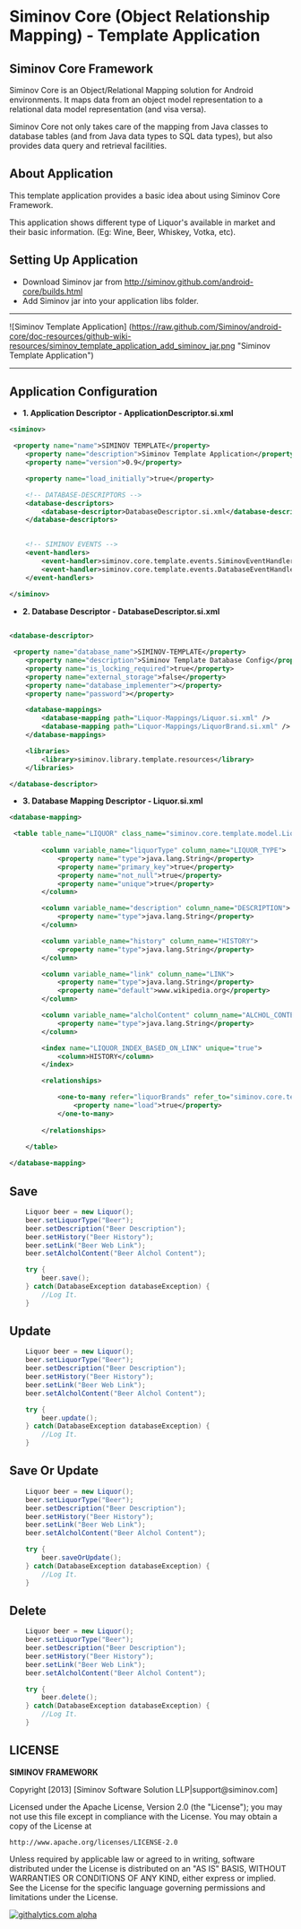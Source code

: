 Siminov Core (Object Relationship Mapping) - Template Application
===================================================

Siminov Core Framework
------------

Siminov Core is an Object/Relational Mapping solution for Android environments. It maps data from an object model representation to a relational data model representation (and visa versa). 

Siminov Core not only takes care of the mapping from Java classes to database tables (and from Java data types to SQL data types), but also provides data query and retrieval facilities. 


About Application
-----------------
This template application provides a basic idea about using Siminov Core Framework.

This application shows different type of Liquor's available in market and their basic information. (Eg: Wine, Beer, Whiskey, Votka, etc).


Setting Up Application 
----------------------

- Download Siminov jar from http://siminov.github.com/android-core/builds.html
- Add Siminov jar into your application libs folder.

***

![Siminov Template Application] (https://raw.github.com/Siminov/android-core/doc-resources/github-wiki-resources/siminov_template_application_add_siminov_jar.png "Siminov Template Application")

***

Application Configuration
-------------------------

- <b>1. Application Descriptor - ApplicationDescriptor.si.xml</b>

```xml
<siminov>

 <property name="name">SIMINOV TEMPLATE</property>	
	<property name="description">Siminov Template Application</property>
	<property name="version">0.9</property>

	<property name="load_initially">true</property>

	<!-- DATABASE-DESCRIPTORS -->
	<database-descriptors>
		<database-descriptor>DatabaseDescriptor.si.xml</database-descriptor>
	</database-descriptors>

	
	<!-- SIMINOV EVENTS -->
	<event-handlers>
	    <event-handler>siminov.core.template.events.SiminovEventHandler</event-handler>
	    <event-handler>siminov.core.template.events.DatabaseEventHandler</event-handler>
	</event-handlers>
		
</siminov>

```

- <b>2. Database Descriptor - DatabaseDescriptor.si.xml</b>

```xml

<database-descriptor>

 <property name="database_name">SIMINOV-TEMPLATE</property>
	<property name="description">Siminov Template Database Config</property>
	<property name="is_locking_required">true</property>
	<property name="external_storage">false</property>
	<property name="database_implementer"></property>
	<property name="password"></property>

	<database-mappings>
		<database-mapping path="Liquor-Mappings/Liquor.si.xml" />
		<database-mapping path="Liquor-Mappings/LiquorBrand.si.xml" />
	</database-mappings>

	<libraries>
		<library>siminov.library.template.resources</library>
	</libraries>

</database-descriptor>


```

- <b>3. Database Mapping Descriptor - Liquor.si.xml</b>

```xml
<database-mapping>

 <table table_name="LIQUOR" class_name="siminov.core.template.model.Liquor">
		
		<column variable_name="liquorType" column_name="LIQUOR_TYPE">
			<property name="type">java.lang.String</property>
			<property name="primary_key">true</property>
			<property name="not_null">true</property>
			<property name="unique">true</property>
		</column>		

		<column variable_name="description" column_name="DESCRIPTION">
			<property name="type">java.lang.String</property>
		</column>

		<column variable_name="history" column_name="HISTORY">
			<property name="type">java.lang.String</property>
		</column>

		<column variable_name="link" column_name="LINK">
			<property name="type">java.lang.String</property>
			<property name="default">www.wikipedia.org</property>
		</column>

		<column variable_name="alcholContent" column_name="ALCHOL_CONTENT">
			<property name="type">java.lang.String</property>
		</column>

		<index name="LIQUOR_INDEX_BASED_ON_LINK" unique="true">
			<column>HISTORY</column>
		</index>

		<relationships>

		    <one-to-many refer="liquorBrands" refer_to="siminov.core.template.model.LiquorBrand" on_update="cascade" on_delete="cascade">
				<property name="load">true</property>
			</one-to-many>		
		    
		</relationships>
											
	</table>

</database-mapping>		

```

Save
------

```java
	Liquor beer = new Liquor();
	beer.setLiquorType("Beer");
	beer.setDescription("Beer Description");
	beer.setHistory("Beer History");
	beer.setLink("Beer Web Link");
	beer.setAlcholContent("Beer Alchol Content");

	try {
		beer.save();
	} catch(DatabaseException databaseException) {
		//Log It.
	}

```

Update
-------

```java
	Liquor beer = new Liquor();
	beer.setLiquorType("Beer");
	beer.setDescription("Beer Description");
	beer.setHistory("Beer History");
	beer.setLink("Beer Web Link");
	beer.setAlcholContent("Beer Alchol Content");

	try {
		beer.update();
	} catch(DatabaseException databaseException) {
		//Log It.
	}

```

Save Or Update
--------------

```java
	Liquor beer = new Liquor();
	beer.setLiquorType("Beer");
	beer.setDescription("Beer Description");
	beer.setHistory("Beer History");
	beer.setLink("Beer Web Link");
	beer.setAlcholContent("Beer Alchol Content");

	try {
		beer.saveOrUpdate();
	} catch(DatabaseException databaseException) {
		//Log It.
	}

```

Delete
------

```java
	Liquor beer = new Liquor();
	beer.setLiquorType("Beer");
	beer.setDescription("Beer Description");
	beer.setHistory("Beer History");
	beer.setLink("Beer Web Link");
	beer.setAlcholContent("Beer Alchol Content");

	try {
		beer.delete();
	} catch(DatabaseException databaseException) {
		//Log It.
	}

````


LICENSE
-------

 
<b> SIMINOV FRAMEWORK </b>
 <p>
 Copyright [2013] [Siminov Software Solution LLP|support@siminov.com]
 
 Licensed under the Apache License, Version 2.0 (the "License");
 you may not use this file except in compliance with the License.
 You may obtain a copy of the License at
 
    http://www.apache.org/licenses/LICENSE-2.0
 
 Unless required by applicable law or agreed to in writing, software
 distributed under the License is distributed on an "AS IS" BASIS,
 WITHOUT WARRANTIES OR CONDITIONS OF ANY KIND, either express or implied.
 See the License for the specific language governing permissions and
 limitations under the License.


[![githalytics.com alpha](https://cruel-carlota.pagodabox.com/f423e443f4fc035eeb0ccf84cb7abdbe "githalytics.com")](http://githalytics.com/Siminov/android-templates)

